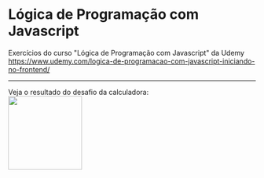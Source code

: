 # Lógica de Programação com Javascript
Exercícios do curso "Lógica de Programação com Javascript" da Udemy  
https://www.udemy.com/logica-de-programacao-com-javascript-iniciando-no-frontend/

---
  
Veja o resultado do desafio da calculadora:    
[<img src="https://blog.codepen.io/wp-content/uploads/2012/06/codepen-wordmark-display-inside-black@10x.png" width="150">](https://codepen.io/anacoxta/full/xNJbaM)